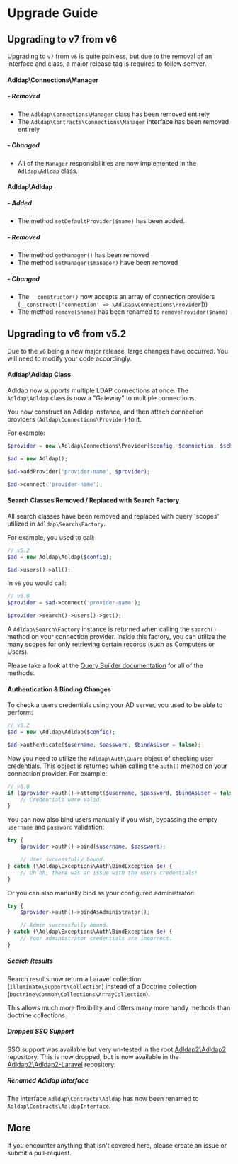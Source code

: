 # Upgrade Guide

## Upgrading to v7 from v6

Upgrading to `v7` from `v6` is quite painless, but due to the removal of an
interface and class, a major release tag is required to follow semver.

#### Adldap\Connections\Manager

##### - Removed

- The `Adldap\Connections\Manager` class has been removed entirely
- The `Adldap\Contracts\Connections\Manager` interface has been removed entirely

##### - Changed

- All of the `Manager` responsibilities are now implemented in the `Adldap\Adldap` class.

#### Adldap\Adldap

##### - Added

- The method `setDefaultProvider($name)` has been added.

##### - Removed

- The method `getManager()` has been removed
- The method `setManager($manager)` have been removed

##### - Changed

- The `__constructor()` now accepts an array of connection providers (`__construct(['connection' => \Adldap\Connections\Provider`]))
- The method `remove($name)` has been renamed to `removeProvider($name)`

## Upgrading to v6 from v5.2

Due to the `v6` being a new major release, large changes have occurred.
You will need to modify your code accordingly.

#### Adldap\Adldap Class

Adldap now supports multiple LDAP connections at once. The `Adldap\Adldap` class is now a "Gateway" to multiple connections.

You now construct an Adldap instance, and then attach connection providers (`Adldap\Connections\Provider`) to it.

For example:

```php
$provider = new \Adldap\Connections\Provider($config, $connection, $schema);

$ad = new Adldap();

$ad->addProvider('provider-name', $provider);

$ad->connect('provider-name');
```

#### Search Classes Removed / Replaced with Search Factory

All search classes have been removed and replaced with query 'scopes' utilized in `Adldap\Search\Factory`.

For example, you used to call:

```php
// v5.2
$ad = new Adldap\Adldap($config);

$ad->users()->all();
```

In `v6` you would call:

```php
// v6.0
$provider = $ad->connect('provider-name');

$provider->search()->users()->get();
```

A `Adldap\Search\Factory` instance is returned when calling the `search()` method on your connection provider.
Inside this factory, you can utilize the many scopes for only retrieving certain records (such as Computers or Users).

Please take a look at the [Query Builder documentation](docs/query-builder.md#scopes) for all of the methods.

#### Authentication & Binding Changes

To check a users credentials using your AD server, you used to be able to perform:

```php
// v5.2
$ad = new \Adldap\Adldap($config);

$ad->authenticate($username, $password, $bindAsUser = false);
```

Now you need to utilize the `Adldap\Auth\Guard` object of checking user credentials.
This object is returned when calling the `auth()` method on your connection provider. For example:

```php
// v6.0
if ($provider->auth()->attempt($username, $password, $bindAsUser = false)) {
    // Credentials were valid!
}
```

You can now also bind users manually if you wish, bypassing the empty `username` and `password` validation:

```php
try {
    $provider->auth()->bind($username, $password);

    // User successfully bound.
} catch (\Adldap\Exceptions\Auth\BindException $e) {
    // Uh oh, there was an issue with the users credentials!
}
```

Or you can also manually bind as your configured administrator:

```php
try {
    $provider->auth()->bindAsAdministrator();

    // Admin successfully bound.
} catch (\Adldap\Exceptions\Auth\BindException $e) {
    // Your administrator credentials are incorrect.
}
```

##### Search Results

Search results now return a Laravel collection (`Illuminate\Support\Collection`)
instead of a Doctrine collection (`Doctrine\Common\Collections\ArrayCollection`).

This allows much more flexibility and offers many more handy methods than doctrine collections.

##### Dropped SSO Support

SSO support was available but very un-tested in the root [Adldap2\Adldap2](https://github.com/Adldap2/Adldap2) repository.
This is now dropped, but is now available in the [Adldap2\Adldap2-Laravel](https://github.com/Adldap2/Adldap2-Laravel) repository.

##### Renamed Adldap Interface

The interface `Adldap\Contracts\Adldap` has now been renamed to `Adldap\Contracts\AdldapInterface`.

## More

If you encounter anything that isn't covered here, please create an issue or submit a pull-request.
